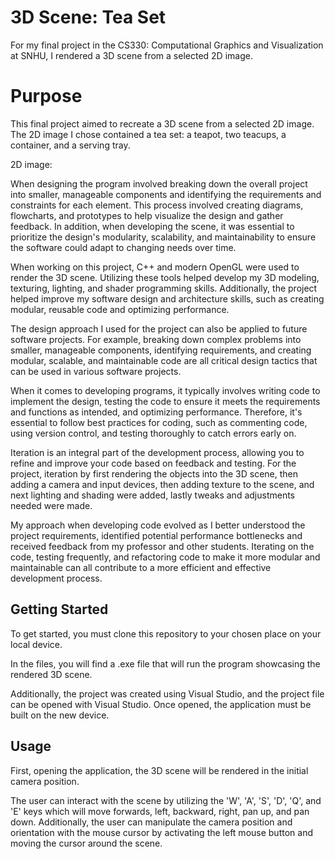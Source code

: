 
# 3D Scene: Tea Set

For my final project in the CS330: Computational Graphics and Visualization at SNHU, I rendered a 3D scene from a selected 2D image.


# Purpose

This final project aimed to recreate a 3D scene from a selected 2D image. The 2D image I chose contained a tea set: a teapot, two teacups, a container, and a serving tray.

2D image:



When designing the program involved breaking down the overall project into smaller, manageable components and identifying the requirements and constraints for each element. This process involved creating diagrams, flowcharts, and prototypes to help visualize the design and gather feedback. In addition, when developing the scene, it was essential to prioritize the design's modularity, scalability, and maintainability to ensure the software could adapt to changing needs over time.

When working on this project, C++ and modern OpenGL were used to render the 3D scene. Utilizing these tools helped develop my 3D modeling, texturing, lighting, and shader programming skills. Additionally, the project helped improve my software design and architecture skills, such as creating modular, reusable code and optimizing performance.

The design approach I used for the project can also be applied to future software projects. For example, breaking down complex problems into smaller, manageable components, identifying requirements, and creating modular, scalable, and maintainable code are all critical design tactics that can be used in various software projects.

When it comes to developing programs, it typically involves writing code to implement the design, testing the code to ensure it meets the requirements and functions as intended, and optimizing performance. Therefore, it's essential to follow best practices for coding, such as commenting code, using version control, and testing thoroughly to catch errors early on.

Iteration is an integral part of the development process, allowing you to refine and improve your code based on feedback and testing. For the project, iteration by first rendering the objects into the 3D scene, then adding a camera and input devices, then adding texture to the scene, and next lighting and shading were added, lastly tweaks and adjustments needed were made.

My approach when developing code evolved as I better understood the project requirements, identified potential performance bottlenecks and received feedback from my professor and other students. Iterating on the code, testing frequently, and refactoring code to make it more modular and maintainable can all contribute to a more efficient and effective development process.

## Getting Started

To get started, you must clone this repository to your chosen place on your local device.

In the files, you will find a .exe file that will run the program showcasing the rendered 3D scene.

Additionally, the project was created using Visual Studio, and the project file can be opened with Visual Studio. Once opened, the application must be built on the new device.

## Usage

First, opening the application, the 3D scene will be rendered in the initial camera position. 

The user can interact with the scene by utilizing the 'W', 'A', 'S', 'D', 'Q', and 'E' keys which will move forwards, left, backward, right, pan up, and pan down. Additionally, the user can manipulate the camera position and orientation with the mouse cursor by activating the left mouse button and moving the cursor around the scene.

